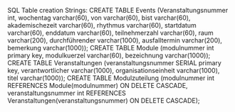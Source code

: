 SQL Table creation Strings:
CREATE TABLE Events (Veranstaltungsnummer int, wochentag varchar(60), von varchar(60), bist varchar(60), akademischezeit varchar(60),
					rhythmus varchar(60), startdatum varchar(60), enddatum varchar(60), teilnehmerzahl varchar(60), raum varchar(200), 
					 durchführender varchar(1000), ausfalltermin varchar(200), bemerkung varchar(1000));
CREATE TABLE Module (modulnummer int primary key, modulkuerzel varchar(60), bezeichnung varchar(1000));
CREATE TABLE Veranstaltungen (veranstaltungsnummer SERIAL primary key, verantwortlicher varchar(1000), 
							  organisationseinheit varchar(1000), titel varchar(1000));
CREATE TABLE Modulzuteilung (modulnummer int REFERENCES Module(modulnummer) ON DELETE CASCADE, 
							 veranstaltungsnummer int REFERENCES Veranstaltungen(veranstaltungsnummer) ON DELETE CASCADE);